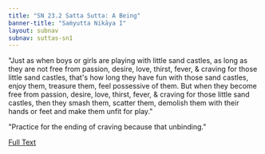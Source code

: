 ```yaml
---
title: "SN 23.2 Satta Sutta: A Being"
banner-title: "Saṁyutta Nikāya I" 
layout: subnav 
subnav: suttas-sn1
---
```


"Just as when boys or girls are playing with little sand castles, as long as they are not free from passion, desire, love, thirst, fever, & craving for those little sand castles, that's how long they have fun with those sand castles, enjoy them, treasure them, feel possessive of them. But when they become free from passion, desire, love, thirst, fever, & craving for those little sand castles, then they smash them, scatter them, demolish them with their hands or feet and make them unfit for play."

"Practice for the ending of craving because that unbinding."

[Full Text](https://www.dhammatalks.org/suttas/SN/SN23_2.html)
